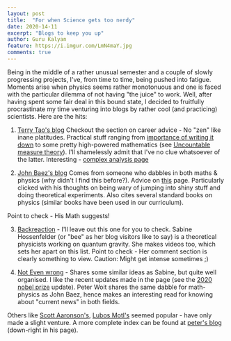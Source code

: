 ```yaml
---
layout: post
title:  "For when Science gets too nerdy"
date: 2020-14-11
excerpt: "Blogs to keep you up"
author: Guru Kalyan
feature: https://i.imgur.com/LmN4maY.jpg
comments: true
---
```

Being in the middle of a rather unusual semester and a couple of slowly progressing
projects, I've, from time to time, being pushed into fatigue. Moments arise when
physics seems rather monotonuous and one is faced with the particular dilemma of
not having "the juice" to work.
Well, after having spent some fair deal in this bound state, I decided to fruitfully
procrastinate my time venturing into blogs by rather cool (and practicing) scientists. Here are the hits:


1. [Terry Tao's blog](https://terrytao.wordpress.com/career-advice/)
Checkout the section on career advice - No "zen" like inane platitudes. Practical stuff
ranging from [importance of writing it down](https://terrytao.wordpress.com/career-advice/write-down-what-youve-done/) to some pretty high-powered mathematics (see [Uncountable measure theory](https://terrytao.wordpress.com/2020/10/04/foundational-aspects-of-uncountable-measure-theory-gelfand-duality-riesz-representation-canonical-models-and-canonical-disintegration/)). I'll shamelessly admit that I've
no clue whatsoever of the latter.
Interesting - [complex analysis page](https://terrytao.wordpress.com/category/teaching/246a-complex-analysis/)

2. [John Baez's blog](https://math.ucr.edu/home/baez)
Comes from someone who dabbles in both maths & physics (why didn't I find this before?).
Advice on [this](https://math.ucr.edu/home/baez/) page. Particularly clicked with his thoughts
on being wary of jumping into shiny stuff and doing  theoretical experiments. Also cites several
standard books on physics (similar books have been used in our curriculum).

Point to check - His Math suggests!

3. [Backreaction](http://backreaction.blogspot.com) - I'll leave out this one for you to check.
Sabine Hossenfelder (or "bee" as her blog visitors like to say) is a theoretical physicists working on
quantum gravity. She makes videos too, which sets her apart on this list.
Point to check - Her comment section is clearly something to view. Caution: Might get intense sometimes ;)

4. [Not Even wrong](https://www.math.columbia.edu/~woit/wordpress/) -
Shares some similar ideas as Sabine, but quite well organised. I like the recent updates made in the page
(see the [2020 nobel prize](https://www.math.columbia.edu/~woit/wordpress/?p=12009) update).
Peter Woit shares the same dabble for math-physics as John Baez, hence makes an interesting read for knowing about "current news" in both fields.

Others like [Scott Aaronson's](https://www.scottaaronson.com/blog/?p=304), [Lubos Motl's](https://motls.blogspot.com) seemed popular - have only made a slight venture. A more complete index can be found
at [peter's blog](https://www.math.columbia.edu/~woit/wordpress/) (down-right in his page).

